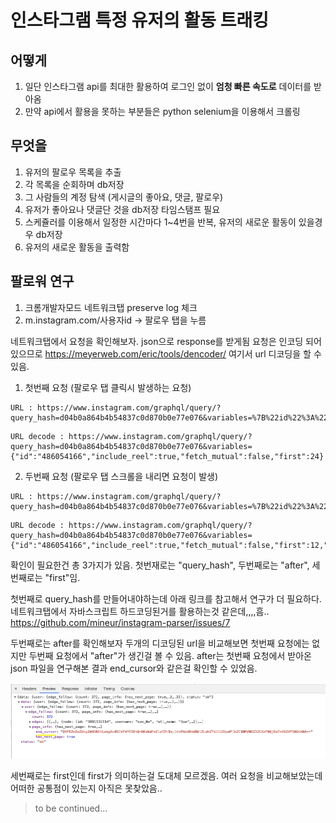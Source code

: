 # 인스타그램 특정 유저의 활동 트래킹

## 어떻게
1. 일단 인스타그램 api를 최대한 활용하여 로그인 없이 <b>엄청 빠른 속도로</b> 데이터를 받아옴
2. 만약 api에서 활용을 못하는 부분들은 python selenium을 이용해서 크롤링

## 무엇을
1.	유저의 팔로우 목록을 추출
2.	각 목록을 순회하며 db저장
3.	그 사람들의 계정 탐색 (게시글의 좋아요, 댓글, 팔로우)
4.	유저가 좋아요나 댓글단 것을 db저장 타임스탬프 필요
5.  스케쥴러를 이용해서 일정한 시간마다 1~4번을 반복, 유저의 새로운 활동이 있을경우 db저장
6.  유저의 새로운 활동을 출력함

## 팔로워 연구 

1. 크롬개발자모드 네트워크탭 preserve log 체크
2. m.instagram.com/사용자id -> 팔로우 탭을 누름

네트워크탭에서 요청을 확인해보자. json으로 response를 받게됨
요청은 인코딩 되어있으므로 https://meyerweb.com/eric/tools/dencoder/ 여기서 url 디코딩을 할 수 있음.


1. 첫번째 요청 (팔로우 탭 클릭시 발생하는 요청)
```
URL : https://www.instagram.com/graphql/query/?query_hash=d04b0a864b4b54837c0d870b0e77e076&variables=%7B%22id%22%3A%22486054166%22%2C%22include_reel%22%3Atrue%2C%22fetch_mutual%22%3Afalse%2C%22first%22%3A24%7D
```
```
URL decode : https://www.instagram.com/graphql/query/?query_hash=d04b0a864b4b54837c0d870b0e77e076&variables={"id":"486054166","include_reel":true,"fetch_mutual":false,"first":24}
```

2. 두번째 요청 (팔로우 탭 스크롤을 내리면 요청이 발생)
```
URL : https://www.instagram.com/graphql/query/?query_hash=d04b0a864b4b54837c0d870b0e77e076&variables=%7B%22id%22%3A%22486054166%22%2C%22include_reel%22%3Atrue%2C%22fetch_mutual%22%3Afalse%2C%22first%22%3A12%2C%22after%22%3A%22QVFEZmZoZUcyZW9DREtLekg5c05CVFdYV20tQm9KdkdPcC1vV2t1bjJ4cFhUVDhWQUlZLVhZTVJ1U3VyWFlhZC1BMVNDZ3JCXzF0QjEwTnV6ZXFSNGtkNA%3D%3D%22%7D
```
```
URL decode : https://www.instagram.com/graphql/query/?query_hash=d04b0a864b4b54837c0d870b0e77e076&variables={"id":"486054166","include_reel":true,"fetch_mutual":false,"first":12,"after":"QVFEZmZoZUcyZW9DREtLekg5c05CVFdYV20tQm9KdkdPcC1vV2t1bjJ4cFhUVDhWQUlZLVhZTVJ1U3VyWFlhZC1BMVNDZ3JCXzF0QjEwTnV6ZXFSNGtkNA=="}
```

확인이 필요한건 총 3가지가 있음. 첫번재로는 "query_hash", 두번째로는 "after", 세번째로는 "first"임.

첫번째로 query_hash를 만들어내야하는데 아래 링크를 참고해서 연구가 더 필요하다. 네트워크탭에서 자바스크립트 하드코딩된거를 활용하는것 같은데,,,,흠.. https://github.com/mineur/instagram-parser/issues/7

두번째로는 after를 확인해보자 두개의 디코딩된 url을 비교해보면 첫번째 요청에는 없지만 두번째 요청에서 "after"가 생긴걸 볼 수 있음. after는 첫번째 요청에서 받아온 json 파일을 연구해본 결과 end_cursor와 같은걸 확인할 수 있었음.

![이미지](./README/01.png)

세번째로는 first인데 first가 의미하는걸 도대체 모르겠음. 여러 요청을 비교해보았는데 어떠한 공통점이 있는지 아직은 못찾았음..





> to be continued...
